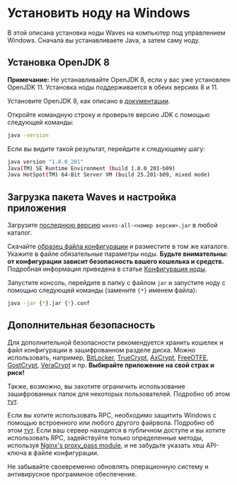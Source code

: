 # Установить ноду на Windows

В этой описана установка ноды Waves на компьютер под управлением Windows.
Сначала вы устанавливаете Java, а затем саму ноду.

## Установка OpenJDK 8

**Примечание:** Не устанавливайте OpenJDK 8, если у вас уже установлен OpenJDK 11. Установка ноды поддерживается в обеих версиях 8 и 11.

Установите OpenJDK 8, как описано в [документации](https://access.redhat.com/documentation/en-us/openjdk/8/html/installing_and_using_openjdk_8_for_windows/openjdk8-windows-installation-options).

Откройте командную строку и проверьте версию JDK с помощью следующей команды:

```bash
java -version
```

Если вы видите такой результат, перейдите к следующему шагу:

```bash
java version "1.8.0_201"
Java(TM) SE Runtime Environment (build 1.8.0_201-b09)
Java HotSpot(TM) 64-Bit Server VM (build 25.201-b09, mixed mode)
```

## Загрузка пакета Waves и настройка приложения

Загрузите [последнюю версию](https://github.com/wavesplatform/Waves/releases) `waves-all-<номер версии>.jar` в любой каталог.

Скачайте [образец файла конфигурации](https://github.com/wavesplatform/Waves/blob/master/node/waves-sample.conf) и разместите в том же каталоге. Укажите в файле обязательные параметры ноды. **Будьте внимательны: от конфигурации зависит безопасность вашего кошелька и средств.** Подробная информация приведена в статье [Конфигурация ноды](/ru/waves-node/node-configuration).

Запустите консоль, перейдите в папку с файлом `jar` и запустите ноду с помощью следующей команды (замените `{*}` именем файла):

```bash
java -jar {*}.jar {*}.conf
```

## Дополнительная безопасность

Для дополнительной безопасности рекомендуется хранить кошелек и файл конфигурации в зашифрованном разделе диска. Можно использовать, например, [BitLocker](https://docs.microsoft.com/ru-ru/windows/security/information-protection/bitlocker/bitlocker-overview), [TrueCrypt](http://truecrypt.sourceforge.net/), [AxCrypt](https://www.axcrypt.net/), [FreeOTFE](https://sourceforge.net/projects/freeotfe.mirror/), [GostCrypt](https://www.gostcrypt.org/), [VeraCrypt](https://www.veracrypt.fr/) и пр. **Выбирайте приложение на свой страх и риск!**

Также, возможно, вы захотите ограничить использование зашифрованных папок для некоторых пользователей. Подробно об этом [тут](https://technet.microsoft.com/en-us/library/cc754344%28v=ws.11%29.aspx).

Если вы хотите использовать RPC, необходимо защитить Windows с помощью встроенного или любого другого файрвола. Подробно об этом [тут](https://www.howtogeek.com/112564/how-to-create-advanced-firewall-rules-in-the-windows-firewall/). Если ваш сервер находится в публичном доступе и вы хотите использовать RPC, задействуйте только определенные методы, используя [Nginx's proxy\_pass module](http://nginx.org/ru/docs/http/ngx_http_proxy_module.html), и не забудьте указать хеш API-ключа в файле конфигурации.

Не забывайте своевременно обновлять операционную систему и антивирусное программное обеспечение.
